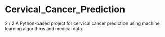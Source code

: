 # Cervical_Cancer_Prediction
 2 / 2  A Python-based project for cervical cancer prediction using machine learning algorithms and medical data.
